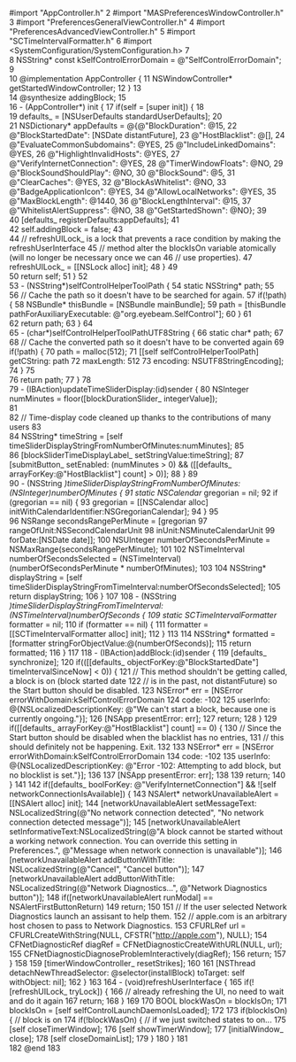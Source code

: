 #import "AppController.h"
2	#import "MASPreferencesWindowController.h"
3	#import "PreferencesGeneralViewController.h"
4	#import "PreferencesAdvancedViewController.h"
5	#import "SCTimeIntervalFormatter.h"
6	#import <SystemConfiguration/SystemConfiguration.h>
7	
8	NSString* const kSelfControlErrorDomain = @"SelfControlErrorDomain";
9	
10	@implementation AppController {
11		NSWindowController* getStartedWindowController;
12	}
13	
14	@synthesize addingBlock;
15	
16	- (AppController*) init {
17		if(self = [super init]) {
18	
19			defaults_ = [NSUserDefaults standardUserDefaults];
20	
21			NSDictionary* appDefaults = @{@"BlockDuration": @15,
22										  @"BlockStartedDate": [NSDate distantFuture],
23										  @"HostBlacklist": @[],
24										  @"EvaluateCommonSubdomains": @YES,
25										  @"IncludeLinkedDomains": @YES,
26										  @"HighlightInvalidHosts": @YES,
27										  @"VerifyInternetConnection": @YES,
28										  @"TimerWindowFloats": @NO,
29										  @"BlockSoundShouldPlay": @NO,
30										  @"BlockSound": @5,
31										  @"ClearCaches": @YES,
32										  @"BlockAsWhitelist": @NO,
33										  @"BadgeApplicationIcon": @YES,
34										  @"AllowLocalNetworks": @YES,
35										  @"MaxBlockLength": @1440,
36										  @"BlockLengthInterval": @15,
37										  @"WhitelistAlertSuppress": @NO,
38										  @"GetStartedShown": @NO};
39	
40			[defaults_ registerDefaults:appDefaults];
41	
42			self.addingBlock = false;
43	
44			// refreshUILock_ is a lock that prevents a race condition by making the refreshUserInterface
45			// method alter the blockIsOn variable atomically (will no longer be necessary once we can
46			// use properties).
47			refreshUILock_ = [[NSLock alloc] init];
48		}
49	
50		return self;
51	}
52	
53	- (NSString*)selfControlHelperToolPath {
54		static NSString* path;
55	
56		// Cache the path so it doesn't have to be searched for again.
57		if(!path) {
58			NSBundle* thisBundle = [NSBundle mainBundle];
59			path = [thisBundle pathForAuxiliaryExecutable: @"org.eyebeam.SelfControl"];
60		}
61	
62		return path;
63	}
64	
65	- (char*)selfControlHelperToolPathUTF8String {
66		static char* path;
67	
68		// Cache the converted path so it doesn't have to be converted again
69		if(!path) {
70			path = malloc(512);
71			[[self selfControlHelperToolPath] getCString: path
72											   maxLength: 512
73												encoding: NSUTF8StringEncoding];
74		}
75	
76		return path;
77	}
78	
79	- (IBAction)updateTimeSliderDisplay:(id)sender {
80		NSInteger numMinutes = floor([blockDurationSlider_ integerValue]);  
81	
82		// Time-display code cleaned up thanks to the contributions of many users
83	
84		NSString* timeString = [self timeSliderDisplayStringFromNumberOfMinutes:numMinutes];
85	
86		[blockSliderTimeDisplayLabel_ setStringValue:timeString];
87		[submitButton_ setEnabled: (numMinutes > 0) && ([[defaults_ arrayForKey:@"HostBlacklist"] count] > 0)];
88	}
89	
90	- (NSString *)timeSliderDisplayStringFromNumberOfMinutes:(NSInteger)numberOfMinutes {
91	    static NSCalendar* gregorian = nil;
92	    if (gregorian == nil) {
93	        gregorian = [[NSCalendar alloc] initWithCalendarIdentifier:NSGregorianCalendar];
94	    }
95	
96	    NSRange secondsRangePerMinute = [gregorian
97	                                     rangeOfUnit:NSSecondCalendarUnit
98	                                     inUnit:NSMinuteCalendarUnit
99	                                     forDate:[NSDate date]];
100	    NSUInteger numberOfSecondsPerMinute = NSMaxRange(secondsRangePerMinute);
101	
102	    NSTimeInterval numberOfSecondsSelected = (NSTimeInterval)(numberOfSecondsPerMinute * numberOfMinutes);
103	
104	    NSString* displayString = [self timeSliderDisplayStringFromTimeInterval:numberOfSecondsSelected];
105	    return displayString;
106	}
107	
108	- (NSString *)timeSliderDisplayStringFromTimeInterval:(NSTimeInterval)numberOfSeconds {
109	    static SCTimeIntervalFormatter* formatter = nil;
110	    if (formatter == nil) {
111	        formatter = [[SCTimeIntervalFormatter alloc] init];
112	    }
113	
114	    NSString* formatted = [formatter stringForObjectValue:@(numberOfSeconds)];
115	    return formatted;
116	}
117	
118	- (IBAction)addBlock:(id)sender {
119		[defaults_ synchronize];
120		if(([[defaults_ objectForKey:@"BlockStartedDate"] timeIntervalSinceNow] < 0)) {
121			// This method shouldn't be getting called, a block is on (block started date
122			// is in the past, not distantFuture) so the Start button should be disabled.
123			NSError* err = [NSError errorWithDomain:kSelfControlErrorDomain
124											   code: -102
125										   userInfo: @{NSLocalizedDescriptionKey: @"We can't start a block, because one is currently ongoing."}];
126			[NSApp presentError: err];
127			return;
128		}
129		if([[defaults_ arrayForKey:@"HostBlacklist"] count] == 0) {
130			// Since the Start button should be disabled when the blacklist has no entries,
131			// this should definitely not be happening.  Exit.
132	
133			NSError* err = [NSError errorWithDomain:kSelfControlErrorDomain
134											   code: -102
135										   userInfo: @{NSLocalizedDescriptionKey: @"Error -102: Attempting to add block, but no blocklist is set."}];
136	
137			[NSApp presentError: err];
138	
139			return;
140		}
141	
142		if([defaults_ boolForKey: @"VerifyInternetConnection"] && ![self networkConnectionIsAvailable]) {
143			NSAlert* networkUnavailableAlert = [[NSAlert alloc] init];
144			[networkUnavailableAlert setMessageText: NSLocalizedString(@"No network connection detected", "No network connection detected message")];
145			[networkUnavailableAlert setInformativeText:NSLocalizedString(@"A block cannot be started without a working network connection.  You can override this setting in Preferences.", @"Message when network connection is unavailable")];
146			[networkUnavailableAlert addButtonWithTitle: NSLocalizedString(@"Cancel", "Cancel button")];
147			[networkUnavailableAlert addButtonWithTitle: NSLocalizedString(@"Network Diagnostics...", @"Network Diagnostics button")];
148			if([networkUnavailableAlert runModal] == NSAlertFirstButtonReturn)
149				return;
150	
151			// If the user selected Network Diagnostics launch an assisant to help them.
152			// apple.com is an arbitrary host chosen to pass to Network Diagnostics.
153			CFURLRef url = CFURLCreateWithString(NULL, CFSTR("http://apple.com"), NULL);
154			CFNetDiagnosticRef diagRef = CFNetDiagnosticCreateWithURL(NULL, url);
155			CFNetDiagnosticDiagnoseProblemInteractively(diagRef);
156			return;
157		}
158	
159		[timerWindowController_ resetStrikes];
160	
161		[NSThread detachNewThreadSelector: @selector(installBlock) toTarget: self withObject: nil];
162	}
163	
164	- (void)refreshUserInterface {
165		if(![refreshUILock_ tryLock]) {
166			// already refreshing the UI, no need to wait and do it again
167			return;
168		}
169	
170		BOOL blockWasOn = blockIsOn;
171		blockIsOn = [self selfControlLaunchDaemonIsLoaded];
172	
173		if(blockIsOn) { // block is on
174			if(!blockWasOn) { // if we just switched states to on...
175				[self closeTimerWindow];
176				[self showTimerWindow];
177				[initialWindow_ close];
178				[self closeDomainList];
179			}
180		} 
181	    
182	    @end
183	    
